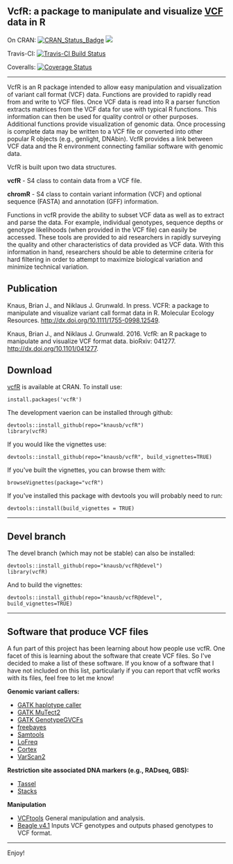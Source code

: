 
## VcfR: a package to manipulate and visualize [VCF](https://github.com/samtools/hts-specs) data in R


On CRAN:
[![CRAN_Status_Badge](http://www.r-pkg.org/badges/version/vcfR)](https://cran.r-project.org/package=vcfR)
[![](http://cranlogs.r-pkg.org/badges/grand-total/vcfR)](https://cran.r-project.org/package=vcfR)

Travis-CI:
[![Travis-CI Build Status](https://travis-ci.org/knausb/vcfR.png?branch=master)](https://travis-ci.org/knausb/vcfR)

Coveralls:
[![Coverage Status](https://coveralls.io/repos/github/knausb/vcfR/badge.svg?branch=master)](https://coveralls.io/github/knausb/vcfR?branch=master)

*****


VcfR is an R package intended to allow easy manipulation and visualization of variant call format (VCF) data.
Functions are provided to rapidly read from and write to VCF files.
Once VCF data is read into R a parser function extracts matrices from the VCF data for use with typical R functions.
This information can then be used for quality control or other purposes.
Additional functions provide visualization of genomic data.
Once processing is complete data may be written to a VCF file or converted into other popular R objects (e.g., genlight, DNAbin).
VcfR provides a link between VCF data and the R environment connecting familiar software with genomic data.


VcfR is built upon two data structures.

**vcfR** - S4 class to contain data from a VCF file.

**chromR** - S4 class to contain variant information (VCF) and optional sequence (FASTA) and annotation (GFF) information.


Functions in vcfR provide the ability to subset VCF data as well as to extract and parse the data.
For example, individual genotypes, sequence depths or genotype likelihoods (when provided in the VCF file) can easily be accessed.
These tools are provided to aid researchers in rapidly surveying the quality and other characteristics of data provided as VCF data.
With this information in hand, researchers should be able to determine criteria for hard filtering in order to attempt to maximize biological variation and minimize technical variation.


## Publication

Knaus, Brian J., and Niklaus J. Grunwald. In press. VCFR: a package to manipulate and visualize variant call format data in R. Molecular Ecology Resources. http://dx.doi.org/10.1111/1755-0998.12549.


Knaus, Brian J., and Niklaus J. Grunwald. 2016. VcfR: an R package to manipulate and visualize VCF format data. bioRxiv: 041277. http://dx.doi.org/10.1101/041277.


## Download

[vcfR](https://cran.r-project.org/package=vcfR) is available at CRAN.
To install use:

    install.packages('vcfR')



The development vaerion can be installed through github:

    devtools::install_github(repo="knausb/vcfR")
    library(vcfR)


If you would like the vignettes use:

    devtools::install_github(repo="knausb/vcfR", build_vignettes=TRUE)


If you've built the vignettes, you can browse them with:

    browseVignettes(package="vcfR")


If you've installed this package with devtools you will probably need to run:

    devtools::install(build_vignettes = TRUE)
    

------

## Devel branch

The devel branch (which may not be stable) can also be installed:

    devtools::install_github(repo="knausb/vcfR@devel")
    library(vcfR)


And to build the vignettes:

    devtools::install_github(repo="knausb/vcfR@devel", build_vignettes=TRUE)


------

## Software that produce VCF files


A fun part of this project has been learning about how people use vcfR.
One facet of this is learning about the software that create VCF files.
So I've decided to make a list of these software.
If you know of a software that I have not included on this list, particularly if you can report that vcfR works with its files, feel free to let me know!


**Genomic variant callers:**

* [GATK haplotype caller](https://www.broadinstitute.org/gatk/guide/tooldocs/org_broadinstitute_gatk_tools_walkers_haplotypecaller_HaplotypeCaller.php)
* [GATK MuTect2](https://www.broadinstitute.org/gatk/guide/tooldocs/org_broadinstitute_gatk_tools_walkers_cancer_m2_MuTect2.php)
* [GATK GenotypeGVCFs](https://www.broadinstitute.org/gatk/guide/tooldocs/org_broadinstitute_gatk_tools_walkers_variantutils_GenotypeGVCFs.php)
* [freebayes](https://github.com/ekg/freebayes)
* [Samtools](http://www.htslib.org/)
* [LoFreq](http://csb5.github.io/lofreq/)
* [Cortex](http://cortexassembler.sourceforge.net/)
* [VarScan2](http://dkoboldt.github.io/varscan/)


**Restriction site associated DNA markers (e.g., RADseq, GBS):**

* [Tassel](http://www.maizegenetics.net/#!tassel/c17q9)
* [Stacks](http://catchenlab.life.illinois.edu/stacks/)


**Manipulation**

* [VCFtools](https://vcftools.github.io/) General manipulation and analysis.
* [Beagle v4.1](https://faculty.washington.edu/browning/beagle/beagle.html) Inputs VCF genotypes and outputs phased genotypes to VCF format.


------

Enjoy!

